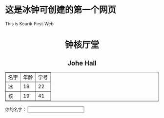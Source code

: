 <html>
	<head>
		<meta charset="UTF-8">
		<title>钟核厅堂</title>
	</head>
	<style>
		.kou1{font-family: "微软雅黑";font-size: 22px;}
	</style>
	<body>
		<h1>这是冰钟可创建的第一个网页</h1>
		<p>This is Kourik-First-Web</p>
		<h1 align="center">钟核厅堂</h1>
		<h2 align="center">Johe Hall</h2>
		<script>
			alert("欢迎来到钟核厅堂")
		</script>
		<table border="1">
			<tr>
				<td>名字</td>
				<td>年龄</td>
				<td>学号</td>
			</tr>
			<tr>
				<td>冰</td>
				<td>19</td>
				<td>22</td>
			</tr>
			<tr>
				<td>核</td>
				<td>19</td>
				<td>41</td>
			</tr>
		</table>
		<form action="#" method="post">
			<label for="name">你的名字：</label>
			<input type="text" value=""/>
		</form>
	</body>
</html>

